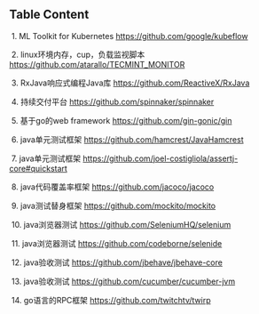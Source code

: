 ## Table Content
  1. ML Toolkit for Kubernetes
  https://github.com/google/kubeflow
  
  2. linux环境内存，cup，负载监视脚本
  https://github.com/atarallo/TECMINT_MONITOR
  
  3. RxJava响应式编程Java库
  https://github.com/ReactiveX/RxJava
  
  4. 持续交付平台
  https://github.com/spinnaker/spinnaker
  
  5. 基于go的web framework
  https://github.com/gin-gonic/gin
  
  6. java单元测试框架
  https://github.com/hamcrest/JavaHamcrest
  
  7. java单元测试框架
  https://github.com/joel-costigliola/assertj-core#quickstart
  
  8. java代码覆盖率框架
  https://github.com/jacoco/jacoco
  
  9. java测试替身框架
  https://github.com/mockito/mockito
  
  10. java浏览器测试
  https://github.com/SeleniumHQ/selenium
  
  11. java浏览器测试
  https://github.com/codeborne/selenide
  
  12. java验收测试
  https://github.com/jbehave/jbehave-core
  
  13. java验收测试
  https://github.com/cucumber/cucumber-jvm
  
  14. go语言的RPC框架
  https://github.com/twitchtv/twirp
